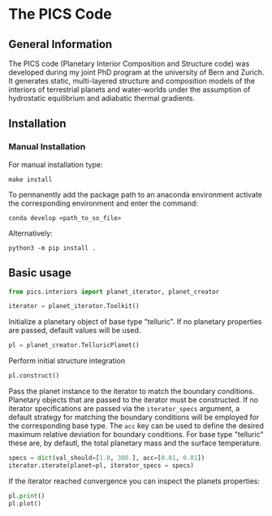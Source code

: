 # The PICS Code

## General Information

The PICS code (Planetary Interior Composition and Structure code) was developed during my joint PhD program at the university of Bern and Zurich. It generates static, multi-layered structure and composition models of the interiors of terrestrial planets and water-worlds under the assumption of hydrostatic equilibrium and adiabatic thermal gradients. 

## Installation

### Manual Installation

For manual installation type:

``` 
make install
```

To permanently add the package path to an anaconda environment activate the corresponding environment and enter the command:

```
conda develop <path_to_so_file>
```

Alternatively:

```
python3 -m pip install .
```

## Basic usage


```python
from pics.interiors import planet_iterator, planet_creator

iterator = planet_iterator.Toolkit()

```

Initialize a planetary object of base type "telluric". If no planetary properties are passed, default values will be used.

```python
pl = planet_creator.TelluricPlanet()
```
Perform initial structure integration

```python
pl.construct()
```
Pass the planet instance to the iterator to match the boundary conditions. Planetary objects that are passed to the iterator must be constructed. If no iterator specifications are passed via the ```iterator_specs``` argument, a default strategy for matching the boundary conditions will be employed for the corresponding base type. The ```acc``` key can be used to define the desired maximum relative deviation for boundary conditions. For base type "telluric" these are, by defautl, the total planetary mass and the surface temperature.

```python
specs = dict(val_should=[1.0, 300.], acc=[0.01, 0.01])
iterator.iterate(planet=pl, iterator_specs = specs)
```

If the iterator reached convergence you can inspect the planets properties:

```python
pl.print()
pl.plot()
```



